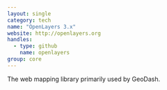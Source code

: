 ```yaml
---
layout: single
category: tech
name: "OpenLayers 3.x"
website: http://openlayers.org
handles:
  - type: github
    name: openlayers
group: core
---
```


The web mapping library primarily used by GeoDash.
